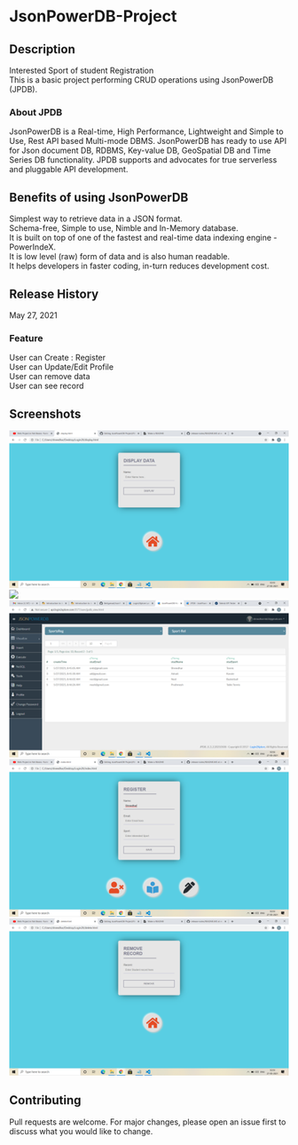 # JsonPowerDB-Project


## Description
Interested Sport of student Registration <br/>
This is a basic project performing CRUD operations using JsonPowerDB (JPDB).

### About JPDB 
JsonPowerDB is a Real-time, High Performance, Lightweight and Simple to Use, Rest API based Multi-mode DBMS. JsonPowerDB has ready to use API for Json document DB, RDBMS, Key-value DB, GeoSpatial DB and Time Series DB functionality. JPDB supports and advocates for true serverless and pluggable API development.


## Benefits of using JsonPowerDB
Simplest way to retrieve data in a JSON format.<br/>
Schema-free, Simple to use, Nimble and In-Memory database.<br/>
It is built on top of one of the fastest and real-time data indexing engine - PowerIndeX. <br/>
It is low level (raw) form of data and is also human readable.<br/>
It helps developers in faster coding, in-turn reduces development cost.



## Release History
May 27, 2021

### Feature

User can Create : Register <br/>
User can Update/Edit Profile <br/>
User can remove data<br/>
User can see record<br/>

## Screenshots
![](images/Screenshot%20(141).png)
![](images/Screenshot%20(144).png)
![](images/Screenshot%20(34).png)
![](images/Screenshot%20(35).png)
![](images/Screenshot%20(90).png)

## Contributing
Pull requests are welcome. For major changes, please open an issue first to discuss what you would like to change.
